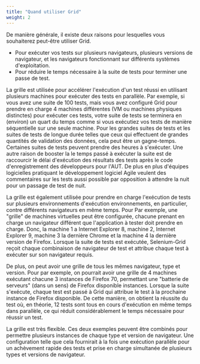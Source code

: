 ```yaml
---
title: "Quand utiliser Grid"
weight: 2
---
```


De manière générale, il existe deux raisons pour 
lesquelles vous souhaiterez peut-être utiliser Grid.

* Pour exécuter vos tests sur plusieurs navigateurs, plusieurs versions de navigateur,
et les navigateurs fonctionnant sur différents systèmes d'exploitation.
* Pour réduire le temps nécessaire à la suite de tests pour terminer une passe de test.

La grille est utilisée pour accélérer l'exécution d'un test 
réussi en utilisant plusieurs machines pour exécuter des 
tests en parallèle. Par exemple, si vous avez une suite de
100 tests, mais vous avez configuré Grid pour prendre en 
charge 4 machines différentes (VM ou machines physiques distinctes) 
pour exécuter ces tests, votre suite de tests se terminera en (environ) 
un quart du temps comme si vous exécutiez vos tests de manière séquentielle 
sur une seule machine. Pour les grandes suites de tests 
et les suites de tests de longue durée telles que ceux qui 
effectuent de grandes quantités de validation des données, cela 
peut être un gagne-temps. Certaines suites de tests peuvent prendre 
des heures à s'exécuter. Une autre raison de booster la
le temps passé à exécuter la suite est de raccourcir le délai 
d'exécution des résultats des tests après le code d'enregistrement 
des développeurs pour l'AUT. De plus en plus d'équipes logicielles
pratiquant le développement logiciel Agile veulent des 
commentaires sur les tests aussi possible par opposition 
à attendre la nuit pour un passage de test de nuit.

La grille est également utilisée pour prendre en charge 
l'exécution de tests sur plusieurs environnements d'exécution
environnements, en particulier, contre différents 
navigateurs en même temps. Pour Par exemple, une "grille" de 
machines virtuelles peut être configurée, chacune prenant en charge un
navigateur différent que l'application à tester doit prendre en charge. Donc, la machine 1
a Internet Explorer 8, machine 2, Internet Explorer 9, machine 3 la dernière
Chrome et la machine 4 la dernière version de Firefox. 
Lorsque la suite de tests est exécutée, Selenium-Grid reçoit 
chaque combinaison de navigateur de test et attribue chaque test à
exécuter sur son navigateur requis.

De plus, on peut avoir une grille de tous les mêmes 
navigateur, type et version. Pour par exemple, on 
pourrait avoir une grille de 4 machines exécutant chacune 3 
instances de Firefox 70, permettant une "batterie de serveurs" 
(dans un sens) de Firefox disponible instances. 
Lorsque la suite s'exécute, chaque test est passé à Grid qui attribue 
le test à la prochaine instance de Firefox disponible. 
De cette manière, on obtient la réussite du test où, 
en théorie, 12 tests sont tous en cours d'exécution en 
même temps dans parallèle, ce qui réduit 
considérablement le temps nécessaire pour réussir un test.

La grille est très flexible. Ces deux exemples peuvent 
être combinés pour permettre plusieurs instances de chaque 
type et version de navigateur. Une configuration telle que cela 
fournirait à la fois une exécution parallèle pour un achèvement 
rapide des tests et prise en charge simultanée de 
plusieurs types et versions de navigateur.
